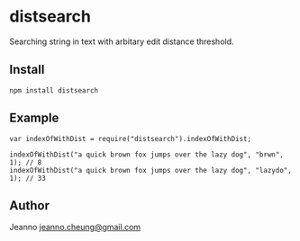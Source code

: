 # distsearch
Searching string in text with arbitary edit distance threshold.

## Install
```
npm install distsearch
```

## Example
```
var indexOfWithDist = require("distsearch").indexOfWithDist;

indexOfWithDist("a quick brown fox jumps over the lazy dog", "brwn", 1); // 8
indexOfWithDist("a quick brown fox jumps over the lazy dog", "lazydo", 1); // 33
```

## Author
Jeanno <jeanno.cheung@gmail.com>
